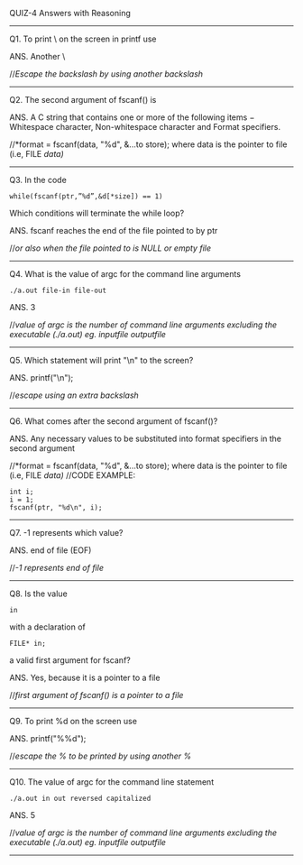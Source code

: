 QUIZ-4 Answers with Reasoning

********************************************************************************************************************************************

Q1. To print \ on the screen in printf use

ANS. Another \

//*Escape the backslash by using another backslash*

********************************************************************************************************************************************

Q2. The second argument of fscanf() is

ANS. A C string that contains one or more of the following items − Whitespace character, Non-whitespace character and Format specifiers.

//*format = fscanf(data, "%d", &...to store); where data is the pointer to file (i.e, FILE *data)*

********************************************************************************************************************************************

Q3. In the code

    while(fscanf(ptr,”%d”,&d[*size]) == 1)
    
   Which conditions will terminate the while loop?
   
ANS. fscanf reaches the end of the file pointed to by ptr

//*or also when the file pointed to is NULL or empty file*

********************************************************************************************************************************************

Q4. What is the value of argc for the command line arguments

    ./a.out file-in file-out
    
ANS. 3

//*value of argc is the number of command line arguments excluding the executable (./a.out) eg. inputfile outputfile*

********************************************************************************************************************************************

Q5. Which statement will print "\n" to the screen?

ANS. printf("\\n");

//*escape using an extra backslash*

********************************************************************************************************************************************

Q6. What comes after the second argument of fscanf()?

ANS. Any necessary values to be substituted into format specifiers in the second argument

//*format = fscanf(data, "%d", &...to store); where data is the pointer to file (i.e, FILE *data)*
//CODE EXAMPLE:

    int i;
    i = 1;
    fscanf(ptr, "%d\n", i);
    
********************************************************************************************************************************************

Q7. -1 represents which value?

ANS. end of file (EOF)

//*-1 represents end of file*

********************************************************************************************************************************************

Q8. Is the value 

    in
    
   with a declaration of 
   
    FILE* in;
    
   a valid first argument for fscanf?
   
ANS. Yes, because it is a pointer to a file

//*first argument of fscanf() is a pointer to a file*

********************************************************************************************************************************************

Q9. To print %d on the screen use

ANS. printf("%%d");

//*escape the % to be printed by using another %*

********************************************************************************************************************************************

Q10. The value of argc for the command line statement
   
    ./a.out in out reversed capitalized

ANS. 5

//*value of argc is the number of command line arguments excluding the executable (./a.out) eg. inputfile outputfile*

********************************************************************************************************************************************
